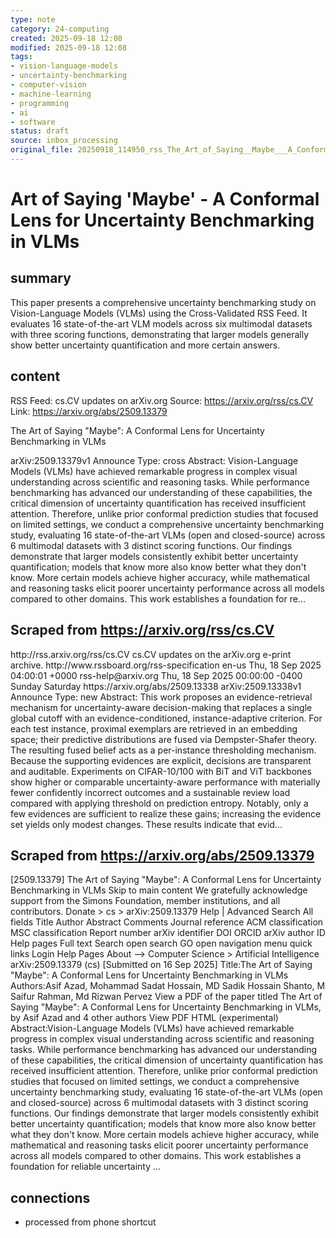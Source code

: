 ```yaml
---
type: note
category: 24-computing
created: 2025-09-18 12:08
modified: 2025-09-18 12:08
tags:
- vision-language-models
- uncertainty-benchmarking
- computer-vision
- machine-learning
- programming
- ai
- software
status: draft
source: inbox_processing
original_file: 20250918_114950_rss_The_Art_of_Saying__Maybe___A_Conformal_Lens_for_Un.txt
---
```



# Art of Saying 'Maybe' - A Conformal Lens for Uncertainty Benchmarking in VLMs

## summary
This paper presents a comprehensive uncertainty benchmarking study on Vision-Language Models (VLMs) using the Cross-Validated RSS Feed. It evaluates 16 state-of-the-art VLM models across six multimodal datasets with three scoring functions, demonstrating that larger models generally show better uncertainty quantification and more certain answers.

## content
RSS Feed: cs.CV updates on arXiv.org
Source: https://arxiv.org/rss/cs.CV
Link: https://arxiv.org/abs/2509.13379

The Art of Saying "Maybe": A Conformal Lens for Uncertainty Benchmarking in VLMs

arXiv:2509.13379v1 Announce Type: cross Abstract: Vision-Language Models (VLMs) have achieved remarkable progress in complex visual understanding across scientific and reasoning tasks. While performance benchmarking has advanced our understanding of these capabilities, the critical dimension of uncertainty quantification has received insufficient attention. Therefore, unlike prior conformal prediction studies that focused on limited settings, we conduct a comprehensive uncertainty benchmarking study, evaluating 16 state-of-the-art VLMs (open and closed-source) across 6 multimodal datasets with 3 distinct scoring functions. Our findings demonstrate that larger models consistently exhibit better uncertainty quantification; models that know more also know better what they don't know. More certain models achieve higher accuracy, while mathematical and reasoning tasks elicit poorer uncertainty performance across all models compared to other domains. This work establishes a foundation for re...

## Scraped from https://arxiv.org/rss/cs.CV
<?xml version='1.0' encoding='UTF-8'?>
<rss xmlns:arxiv="http://arxiv.org/schemas/atom" xmlns:dc="http://purl.org/dc/elements/1.1/" xmlns:atom="http://www.w3.org/2005/Atom" xmlns:content="http://purl.org/rss/1.0/modules/content/" version="2.0">
  <channel>
    <title>cs.CV updates on arXiv.org</title>
    <link>http://rss.arxiv.org/rss/cs.CV</link>
    <description>cs.CV updates on the arXiv.org e-print archive.</description>
    <atom:link href="http://rss.arxiv.org/rss/cs.CV" rel="self" type="application/rss+xml"/>
    <docs>http://www.rssboard.org/rss-specification</docs>
    <language>en-us</language>
    <lastBuildDate>Thu, 18 Sep 2025 04:00:01 +0000</lastBuildDate>
    <managingEditor>rss-help@arxiv.org</managingEditor>
    <pubDate>Thu, 18 Sep 2025 00:00:00 -0400</pubDate>
    <skipDays>
      <day>Sunday</day>
      <day>Saturday</day>
    </skipDays>
    <item>
      <title>Proximity-Based Evidence Retrieval for Uncertainty-Aware Neural Networks</title>
      <link>https://arxiv.org/abs/2509.13338</link>
      <description>arXiv:2509.13338v1 Announce Type: new 
Abstract: This work proposes an evidence-retrieval mechanism for uncertainty-aware decision-making that replaces a single global cutoff with an evidence-conditioned, instance-adaptive criterion. For each test instance, proximal exemplars are retrieved in an embedding space; their predictive distributions are fused via Dempster-Shafer theory. The resulting fused belief acts as a per-instance thresholding mechanism. Because the supporting evidences are explicit, decisions are transparent and auditable. Experiments on CIFAR-10/100 with BiT and ViT backbones show higher or comparable uncertainty-aware performance with materially fewer confidently incorrect outcomes and a sustainable review load compared with applying threshold on prediction entropy. Notably, only a few evidences are sufficient to realize these gains; increasing the evidence set yields only modest changes. These results indicate that evid...


## Scraped from https://arxiv.org/abs/2509.13379
[2509.13379] The Art of Saying &#34;Maybe&#34;: A Conformal Lens for Uncertainty Benchmarking in VLMs Skip to main content We gratefully acknowledge support from the Simons Foundation, member institutions, and all contributors. Donate &gt; cs &gt; arXiv:2509.13379 Help | Advanced Search All fields Title Author Abstract Comments Journal reference ACM classification MSC classification Report number arXiv identifier DOI ORCID arXiv author ID Help pages Full text Search open search GO open navigation menu quick links Login Help Pages About --> Computer Science > Artificial Intelligence arXiv:2509.13379 (cs) [Submitted on 16 Sep 2025] Title:The Art of Saying &#34;Maybe&#34;: A Conformal Lens for Uncertainty Benchmarking in VLMs Authors:Asif Azad, Mohammad Sadat Hossain, MD Sadik Hossain Shanto, M Saifur Rahman, Md Rizwan Pervez View a PDF of the paper titled The Art of Saying &#34;Maybe&#34;: A Conformal Lens for Uncertainty Benchmarking in VLMs, by Asif Azad and 4 other authors View PDF HTML (experimental) Abstract:Vision-Language Models (VLMs) have achieved remarkable progress in complex visual understanding across scientific and reasoning tasks. While performance benchmarking has advanced our understanding of these capabilities, the critical dimension of uncertainty quantification has received insufficient attention. Therefore, unlike prior conformal prediction studies that focused on limited settings, we conduct a comprehensive uncertainty benchmarking study, evaluating 16 state-of-the-art VLMs (open and closed-source) across 6 multimodal datasets with 3 distinct scoring functions. Our findings demonstrate that larger models consistently exhibit better uncertainty quantification; models that know more also know better what they don&#39;t know. More certain models achieve higher accuracy, while mathematical and reasoning tasks elicit poorer uncertainty performance across all models compared to other domains. This work establishes a foundation for reliable uncertainty ...


## connections
- processed from phone shortcut
